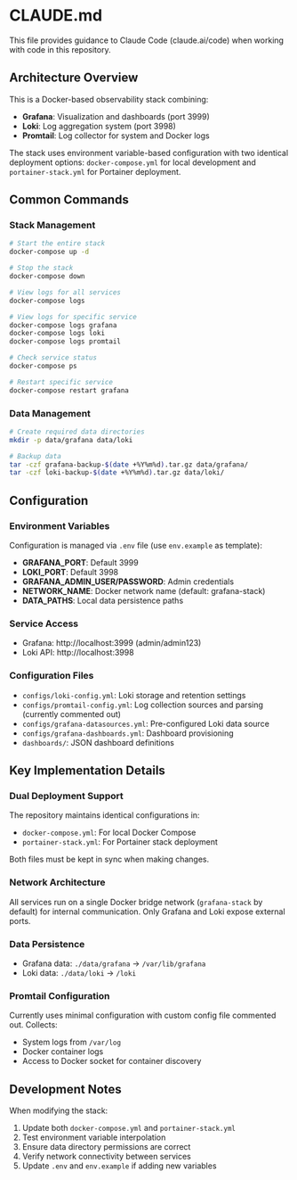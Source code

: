 # CLAUDE.md

This file provides guidance to Claude Code (claude.ai/code) when working with code in this repository.

## Architecture Overview

This is a Docker-based observability stack combining:
- **Grafana**: Visualization and dashboards (port 3999)
- **Loki**: Log aggregation system (port 3998) 
- **Promtail**: Log collector for system and Docker logs

The stack uses environment variable-based configuration with two identical deployment options: `docker-compose.yml` for local development and `portainer-stack.yml` for Portainer deployment.

## Common Commands

### Stack Management
```bash
# Start the entire stack
docker-compose up -d

# Stop the stack
docker-compose down

# View logs for all services
docker-compose logs

# View logs for specific service
docker-compose logs grafana
docker-compose logs loki
docker-compose logs promtail

# Check service status
docker-compose ps

# Restart specific service
docker-compose restart grafana
```

### Data Management
```bash
# Create required data directories
mkdir -p data/grafana data/loki

# Backup data
tar -czf grafana-backup-$(date +%Y%m%d).tar.gz data/grafana/
tar -czf loki-backup-$(date +%Y%m%d).tar.gz data/loki/
```

## Configuration

### Environment Variables
Configuration is managed via `.env` file (use `env.example` as template):
- **GRAFANA_PORT**: Default 3999
- **LOKI_PORT**: Default 3998  
- **GRAFANA_ADMIN_USER/PASSWORD**: Admin credentials
- **NETWORK_NAME**: Docker network name (default: grafana-stack)
- **DATA_PATHS**: Local data persistence paths

### Service Access
- Grafana: http://localhost:3999 (admin/admin123)
- Loki API: http://localhost:3998

### Configuration Files
- `configs/loki-config.yml`: Loki storage and retention settings
- `configs/promtail-config.yml`: Log collection sources and parsing (currently commented out)
- `configs/grafana-datasources.yml`: Pre-configured Loki data source
- `configs/grafana-dashboards.yml`: Dashboard provisioning
- `dashboards/`: JSON dashboard definitions

## Key Implementation Details

### Dual Deployment Support
The repository maintains identical configurations in:
- `docker-compose.yml`: For local Docker Compose
- `portainer-stack.yml`: For Portainer stack deployment

Both files must be kept in sync when making changes.

### Network Architecture
All services run on a single Docker bridge network (`grafana-stack` by default) for internal communication. Only Grafana and Loki expose external ports.

### Data Persistence
- Grafana data: `./data/grafana` → `/var/lib/grafana`
- Loki data: `./data/loki` → `/loki`

### Promtail Configuration
Currently uses minimal configuration with custom config file commented out. Collects:
- System logs from `/var/log`
- Docker container logs
- Access to Docker socket for container discovery

## Development Notes

When modifying the stack:
1. Update both `docker-compose.yml` and `portainer-stack.yml` 
2. Test environment variable interpolation
3. Ensure data directory permissions are correct
4. Verify network connectivity between services
5. Update `.env` and `env.example` if adding new variables